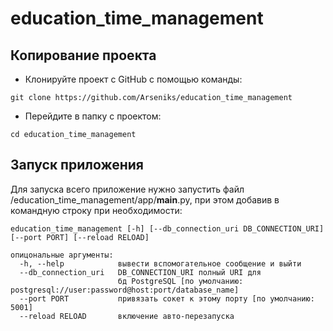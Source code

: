 # education_time_management


## Копирование проекта
- Клонируйте проект с GitHub с помощью команды:
```
git clone https://github.com/Arseniks/education_time_management
```
- Перейдите в папку с проектом:
```
cd education_time_management
```
## Запуск приложения

Для запуска всего приложение нужно запустить файл /education_time_management/app/__main__.py, 
при этом добавив в командную строку при необходимости:

    education_time_management [-h] [--db_connection_uri DB_CONNECTION_URI] [--port PORT] [--reload RELOAD]
 
    опицональные аргументы:
      -h, --help            вывести вспомогательное сообщение и выйти
      --db_connection_uri   DB_CONNECTION_URI полный URI для 
                            бд PostgreSQL [по умолчанию: postgresql://user:password@host:port/database_name]
      --port PORT           привязать сокет к этому порту [по умолчанию: 5001]
      --reload RELOAD       включение авто-перезапуска


